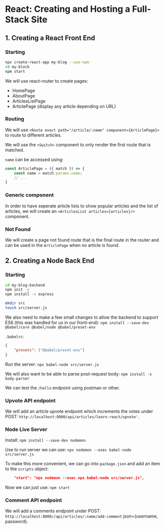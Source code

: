 # React: Creating and Hosting a Full-Stack Site

## 1. Creating a React Front End

### Starting

```bash
npx create-react-app my-blog --use-npm
cd my-block
npm start
```

We will use react-router to create pages:
* HomePage
* AboutPage
* ArticlesListPage
* ArticlePage (display any article depending on URL)

### Routing

We will use `<Route exact path="/article/:name" component={ArticlePage}>` to
route to different articles.

We will use the `<Switch>` component to only render the first route that is
matched.

`name` can be accessed using:
```js
const ArticlePage = ({ match }) => {
    const name = match.params.name;
    // ...
}
```

### Generic component

In order to have seperate article lists to show popular articles and the list
of articles, we will create an `<ArticlesList articles={articles}/>` component.

### Not Found

We will create a page not found route that is the final route in the router and
can be used in the `ArticlePage` when no article is found.

## 2. Creating a Node Back End

### Starting

```bash
cd my-blog-backend
npm init -y
npm install -s express

mkdir src
touch src/server.js
```

We also need to make a few small changes to allow the backend to support ES6
(this was handled for us in our front-end):
`npm install --save-dev @babel/core @babel/node @babel/preset-env`

`.babelrc`:
```json
{
    "presets": ["@babel/preset-env"]
}
```

Run the server: `npx babel-node src/server.js`

We will also want to be able to parse post-request body:
`npm install -s body-parser`

We can test the `/hello` endpoint using postman or other.

### Upvote API endpoint

We will add an article upvote endpoint which increments the votes under POST:
`http://localhost:8000/api/articles/learn-react/upvote'`.

### Node Live Server

Install: `npm install --save-dev nodemon`

Use to run server we can use: `npx nodemon --exec babel-node src/server.js`

To make this more convenient, we can go into `package.json` and add an item to
the `scripts` object:
```json
    "start": "npx nodemon --exec npx babel-node src/server.js",
```
Now we can just use: `npm start`

### Comment API endpoint

We will add a comments endpoint under POST:
`http://localhost:8000//api/articles/:name/add-comment`
json={username, password}.

